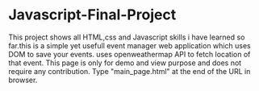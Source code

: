 # Javascript-Final-Project
This project shows all HTML,css and Javascript skills i have learned so far.this is a simple yet usefull event manager web application which uses DOM to save your events. uses openweathermap API to fetch location of that event.
This page is only for demo and view purpose and does not require any contribution. Type "main_page.html" at the end of the URL in browser.
